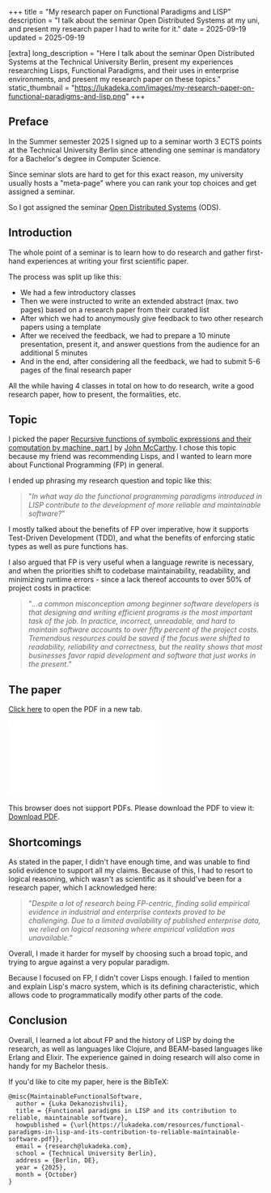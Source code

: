 +++
title = "My research paper on Functional Paradigms and LISP"
description = "I talk about the seminar Open Distributed Systems at my uni, and present my research paper I had to write for it."
date = 2025-09-19
updated = 2025-09-19

[extra]
long_description = "Here I talk about the seminar Open Distributed Systems at the Technical University Berlin, present my experiences researching Lisps, Functional Paradigms, and their uses in enterprise environments, and present my research paper on these topics."
static_thumbnail = "https://lukadeka.com/images/my-research-paper-on-functional-paradigms-and-lisp.png"
+++

## Preface

In the Summer semester 2025 I signed up to a seminar worth 3 ECTS points at the Technical University Berlin since attending one seminar is mandatory for a Bachelor's degree in Computer Science.

Since seminar slots are hard to get for this exact reason, my university usually hosts a "meta-page" where you can rank your top choices and get assigned a seminar.

So I got assigned the seminar [Open Distributed Systems](https://moseskonto.tu-berlin.de/moses/modultransfersystem/bolognamodule/beschreibung/anzeigen.html?number=40996&version=1) (ODS).

## Introduction

The whole point of a seminar is to learn how to do research and gather first-hand experiences at writing your first scientific paper.

The process was split up like this:

* We had a few introductory classes
* Then we were instructed to write an extended abstract (max. two pages) based on a research paper from their curated list
* After which we had to anonymously give feedback to two other research papers using a template
* After we received the feedback, we had to prepare a 10 minute presentation, present it, and answer questions from the audience for an additional 5 minutes
* And in the end, after considering all the feedback, we had to submit 5-6 pages of the final research paper

All the while having 4 classes in total on how to do research, write a good research paper, how to present, the formalities, etc.

## Topic

I picked the paper [Recursive functions of symbolic expressions and their computation by machine, part I](https://www-formal.stanford.edu/jmc/recursive.pdf) by [John McCarthy](https://en.wikipedia.org/wiki/John_McCarthy_(computer_scientist)). I chose this topic because my friend was recommending Lisps, and I wanted to learn more about Functional Programming (FP) in general.  

I ended up phrasing my research question and topic like this:  
> "*In what way do the functional programming paradigms introduced in LISP contribute to the development of more reliable and maintainable software?*"

I mostly talked about the benefits of FP over imperative, how it supports Test-Driven Development (TDD), and what the benefits of enforcing static types as well as pure functions has.


I also argued that FP is very useful when a language rewrite is necessary, and when the priorities shift to codebase maintainability, readability, and minimizing runtime errors - since a lack thereof accounts to over 50% of project costs in practice:
> "*...a common misconception among beginner software developers is that designing and writing efficient programs is the most important task of the job. In practice, incorrect, unreadable, and hard to maintain software accounts to over fifty percent of the project costs. Tremendous resources could be saved if the focus were shifted to readability, reliability and correctness, but the reality shows that most businesses favor rapid development and software that just works in the present.*"

## The paper

<a target="_blank" rel="noopener noreferrer dofollow" href="/resources/functional-paradigms-in-lisp-and-its-contribution-to-reliable-maintainable-software.pdf">Click here</a> to open the PDF in a new tab.

<object data="/resources/functional-paradigms-in-lisp-and-its-contribution-to-reliable-maintainable-software.pdf" type="application/pdf" width="100%" height="700px">
    <embed src="/resources/functional-paradigms-in-lisp-and-its-contribution-to-reliable-maintainable-software.pdf">
        <p>This browser does not support PDFs. Please download the PDF to view it: <a href="/resources/functional-paradigms-in-lisp-and-its-contribution-to-reliable-maintainable-software.pdf">Download PDF</a>.</p>
    </embed>
</object>


## Shortcomings

As stated in the paper, I didn't have enough time, and was unable to find solid evidence to support all my claims. Because of this, I had to resort to logical reasoning, which wasn't as scientific as it should've been for a research paper, which I acknowledged here:
> "*Despite a lot of research being FP-centric, finding solid empirical evidence in industrial and enterprise contexts proved to be challenging. Due to a limited availability of published enterprise data, we relied on logical reasoning where empirical validation was unavailable.*"

Overall, I made it harder for myself by choosing such a broad topic, and trying to argue against a very popular paradigm.

Because I focused on FP, I didn't cover Lisps enough. I failed to mention and explain Lisp's macro system, which is its defining characteristic, which allows code to programmatically modify other parts of the code.

## Conclusion

Overall, I learned a lot about FP and the history of LISP by doing the research, as well as languages like Clojure, and BEAM-based languages like Erlang and Elixir. The experience gained in doing research will also come in handy for my Bachelor thesis.

If you'd like to cite my paper, here is the BibTeX:

```bib, copy
@misc{MaintainableFunctionalSoftware,
  author = {Luka Dekanozishvili},
  title = {Functional paradigms in LISP and its contribution to reliable, maintainable software},
  howpublished = {\url{https://lukadeka.com/resources/functional-paradigms-in-lisp-and-its-contribution-to-reliable-maintainable-software.pdf}},
  email = {research@lukadeka.com},
  school = {Technical University Berlin},
  address = {Berlin, DE},
  year = {2025},
  month = {October}
}
```

